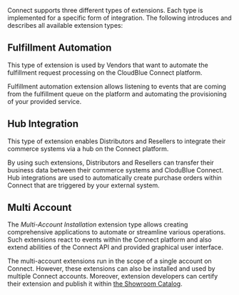 Connect supports three different types of extensions. Each type is implemented for 
a specific form of integration. The following introduces and describes all available 
extension types:

## Fulfillment Automation

This type of extension is used by Vendors that want to automate the fulfillment 
request processing on the CloudBlue Connect platform.

Fulfillment automation extension allows listening to events that are coming from the fulfillment 
queue on the platform and automating the provisioning of your provided service.

## Hub Integration

This type of extension enables Distributors and Resellers to integrate their
commerce systems via a hub on the Connect platform.

By using such extensions, Distributors and Resellers can transfer their business 
data between their commerce systems and CloduBlue Connect. Hub integrations are 
used to automatically create purchase orders within Connect that are triggered by your external system.

## Multi Account

The *Multi-Account Installation* extension type allows creating comprehensive 
applications to automate or streamline various operations. Such extensions react 
to events within the Connect platform and also extend abilities of the Connect API and provided graphical user interface.

The multi-account extensions run in the scope of a single account on Connect. 
However, these extensions can also be installed and used by multiple Connect accounts. 
Moreover, extension developers can certify their extension and publish it
within [the Showroom Catalog](https://catalog.cloudblue.com/extensions/).
